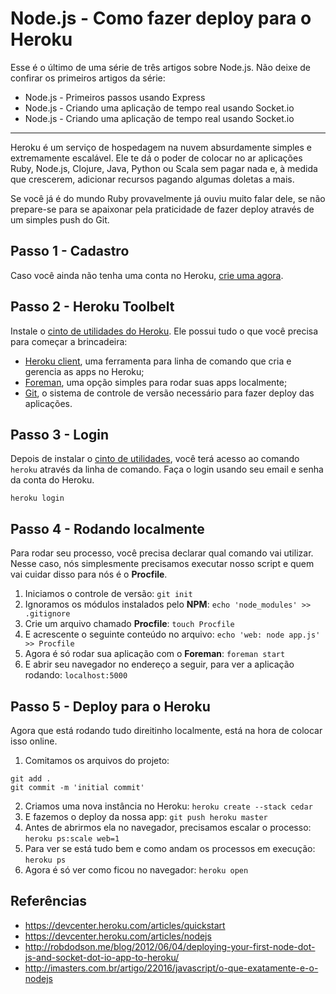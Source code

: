 # Node.js - Como fazer deploy para o Heroku

Esse é o último de uma série de três artigos sobre Node.js. Não deixe de confirar os primeiros artigos da série:

* Node.js - Primeiros passos usando Express
* Node.js - Criando uma aplicação de tempo real usando Socket.io
* Node.js - Criando uma aplicação de tempo real usando Socket.io

---

Heroku é um serviço de hospedagem na nuvem absurdamente simples e extremamente escalável. Ele te dá o poder de colocar no ar aplicações Ruby, Node.js, Clojure, Java, Python ou Scala sem pagar nada e, à medida que crescerem, adicionar recursos pagando algumas doletas a mais.

Se você já é do mundo Ruby provavelmente já ouviu muito falar dele, se não prepare-se para se apaixonar pela praticidade de fazer deploy através de um simples push do Git.

## Passo 1 - Cadastro

Caso você ainda não tenha uma conta no Heroku, [crie uma agora](https://api.heroku.com/signup).

## Passo 2 - Heroku Toolbelt

Instale o [cinto de utilidades do Heroku](https://toolbelt.heroku.com/). Ele possui tudo o que você precisa para começar a brincadeira: 

* [Heroku client](http://github.com/heroku/heroku), uma ferramenta para linha de comando que cria e gerencia as apps no Heroku; 
* [Foreman](http://github.com/ddollar/foreman), uma opção simples para rodar suas apps localmente;
* [Git](http://git-scm.com), o sistema de controle de versão necessário para fazer deploy das aplicações.

## Passo 3 - Login

Depois de instalar o [cinto de utilidades](https://toolbelt.heroku.com/), você terá acesso ao comando `heroku` através da linha de comando. Faça o login usando seu email e senha da conta do Heroku.

```
heroku login
```

## Passo 4 - Rodando localmente

Para rodar seu processo, você precisa declarar qual comando vai utilizar. Nesse caso, nós simplesmente precisamos executar nosso script e quem vai cuidar disso para nós é o **Procfile**.

1. Iniciamos o controle de versão: `git init`
2. Ignoramos os módulos instalados pelo **NPM**: `echo 'node_modules' >> .gitignore`
3. Crie um arquivo chamado **Procfile**: `touch Procfile`
4. E acrescente o seguinte conteúdo no arquivo: `echo 'web: node app.js' >> Procfile`
5. Agora é só rodar sua aplicação com o **Foreman**:  `foreman start`
6. E abrir seu navegador no endereço a seguir, para ver a aplicação rodando: `localhost:5000`

## Passo 5 - Deploy para o Heroku

Agora que está rodando tudo direitinho localmente, está na hora de colocar isso online.

1. Comitamos os arquivos do projeto: 

``` 
git add .
git commit -m 'initial commit'
```
2. Criamos uma nova instância no Heroku: `heroku create --stack cedar`
3. E fazemos o deploy da nossa app: `git push heroku master`
4. Antes de abrirmos ela no navegador, precisamos escalar o processo: `heroku ps:scale web=1`
5. Para ver se está tudo bem e como andam os processos em execução: `heroku ps`
6. Agora é só ver como ficou no navegador: `heroku open`

## Referências

* https://devcenter.heroku.com/articles/quickstart
* https://devcenter.heroku.com/articles/nodejs	
* http://robdodson.me/blog/2012/06/04/deploying-your-first-node-dot-js-and-socket-dot-io-app-to-heroku/
* http://imasters.com.br/artigo/22016/javascript/o-que-exatamente-e-o-nodejs